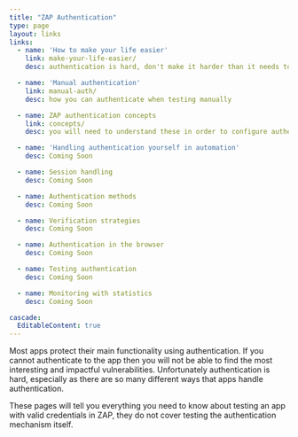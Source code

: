 ```yaml
---
title: "ZAP Authentication"
type: page
layout: links
links:
  - name: 'How to make your life easier'
    link: make-your-life-easier/
    desc: authentication is hard, don't make it harder than it needs to be

  - name: 'Manual authentication'
    link: manual-auth/
    desc: how you can authenticate when testing manually

  - name: ZAP authentication concepts
    link: concepts/
    desc: you will need to understand these in order to configure authentication in ZAP

  - name: 'Handling authentication yourself in automation'
    desc: Coming Soon

  - name: Session handling
    desc: Coming Soon

  - name: Authentication methods
    desc: Coming Soon

  - name: Verification strategies
    desc: Coming Soon

  - name: Authentication in the browser
    desc: Coming Soon

  - name: Testing authentication
    desc: Coming Soon

  - name: Monitoring with statistics
    desc: Coming Soon

cascade:
  EditableContent: true
---
```


Most apps protect their main functionality using authentication.
If you cannot authenticate to the app then you will not be able to find the most interesting and impactful vulnerabilities.
Unfortunately authentication is hard, especially as there are so many different ways that apps handle authentication.

These pages will tell you everything you need to know about testing an app with valid credentials in ZAP,
they do not cover testing the authentication mechanism itself.

